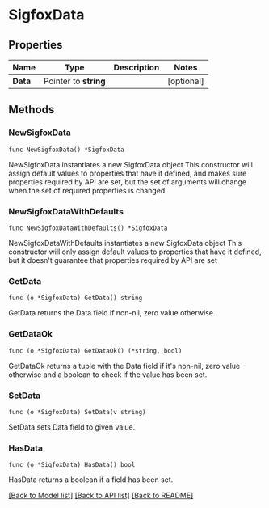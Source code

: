 # SigfoxData

## Properties

Name | Type | Description | Notes
------------ | ------------- | ------------- | -------------
**Data** | Pointer to **string** |  | [optional] 

## Methods

### NewSigfoxData

`func NewSigfoxData() *SigfoxData`

NewSigfoxData instantiates a new SigfoxData object
This constructor will assign default values to properties that have it defined,
and makes sure properties required by API are set, but the set of arguments
will change when the set of required properties is changed

### NewSigfoxDataWithDefaults

`func NewSigfoxDataWithDefaults() *SigfoxData`

NewSigfoxDataWithDefaults instantiates a new SigfoxData object
This constructor will only assign default values to properties that have it defined,
but it doesn't guarantee that properties required by API are set

### GetData

`func (o *SigfoxData) GetData() string`

GetData returns the Data field if non-nil, zero value otherwise.

### GetDataOk

`func (o *SigfoxData) GetDataOk() (*string, bool)`

GetDataOk returns a tuple with the Data field if it's non-nil, zero value otherwise
and a boolean to check if the value has been set.

### SetData

`func (o *SigfoxData) SetData(v string)`

SetData sets Data field to given value.

### HasData

`func (o *SigfoxData) HasData() bool`

HasData returns a boolean if a field has been set.


[[Back to Model list]](../README.md#documentation-for-models) [[Back to API list]](../README.md#documentation-for-api-endpoints) [[Back to README]](../README.md)


